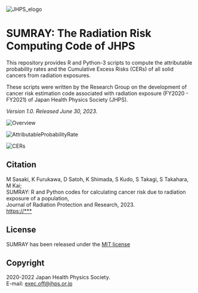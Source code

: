 ![JHPS_elogo](https://github.com/JapanHealthPhysicsSociety/SUMRAY/assets/100466085/da86d36f-5f97-4b75-bf70-f92a17e744f0)

# **SUMRAY: The Radiation Risk Computing Code of JHPS**
This repository provides R and Python-3 scripts to compute the attributable probability rates and the Cumulative Excess Risks (CERs) of all solid cancers from radiation exposures.

These scripts were written by the Research Group on the development of cancer risk estimation code associated with radiation exposure (FY2020 - FY2021) of Japan Health Physics Society (JHPS).

*Version 1.0. Released June 30, 2023.*

![Overview](https://github.com/JapanHealthPhysicsSociety/SUMRAY/assets/100466085/c566ae07-bf3a-4f60-8806-d8ad405f8aab)

![AttributableProbabilityRate](https://github.com/JapanHealthPhysicsSociety/SUMRAY/assets/100466085/edc964bd-458a-4ef1-9b9c-fe11c9ca4cfd)

![CERs](https://github.com/JapanHealthPhysicsSociety/SUMRAY/assets/100466085/4cc02023-be04-4faa-9db0-dc2d68213d51)

## Citation
M Sasaki, K Furukawa, D Satoh, K Shimada, S Kudo, S Takagi, S Takahara, M Kai;  
SUMRAY: R and Python codes for calculating cancer risk due to radiation exposure of a population,  
Journal of Radiation Protection and Research, 2023.  
[https://***](https://www.jrpr.org/upload/pdf/jrpr-2022-00213.pdf)

## License
SUMRAY has been released under the [MIT license](https://github.com/JapanHealthPhysicsSociety/SUMRAY/blob/main/LICENSE.md)

## Copyright
2020-2022 Japan Health Physics Society.  
E-mail: exec.off@jhps.or.jp

